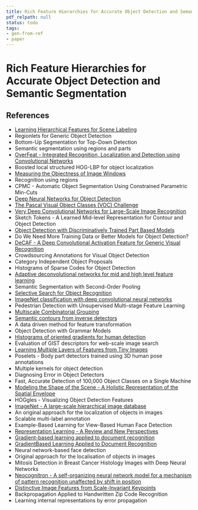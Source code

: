 ```yaml
---
title: Rich Feature Hierarchies for Accurate Object Detection and Semantic Segmentation
pdf_relpath: null
status: todo
tags:
- gen-from-ref
- paper
---
```


# Rich Feature Hierarchies for Accurate Object Detection and Semantic Segmentation

## References

- [Learning Hierarchical Features for Scene Labeling](./learning-hierarchical-features-for-scene-labeling.md)
- Regionlets for Generic Object Detection
- Bottom-Up Segmentation for Top-Down Detection
- Semantic segmentation using regions and parts
- [OverFeat - Integrated Recognition, Localization and Detection using Convolutional Networks](./overfeat-integrated-recognition-localization-and-detection-using-convolutional-networks.md)
- Boosted local structured HOG-LBP for object localization
- [Measuring the Objectness of Image Windows](./measuring-the-objectness-of-image-windows.md)
- Recognition using regions
- CPMC - Automatic Object Segmentation Using Constrained Parametric Min-Cuts
- [Deep Neural Networks for Object Detection](./deep-neural-networks-for-object-detection.md)
- [The Pascal Visual Object Classes (VOC) Challenge](./the-pascal-visual-object-classes-voc-challenge.md)
- [Very Deep Convolutional Networks for Large-Scale Image Recognition](./very-deep-convolutional-networks-for-large-scale-image-recognition.md)
- Sketch Tokens - A Learned Mid-level Representation for Contour and Object Detection
- [Object Detection with Discriminatively Trained Part Based Models](./object-detection-with-discriminatively-trained-part-based-models.md)
- Do We Need More Training Data or Better Models for Object Detection?
- [DeCAF - A Deep Convolutional Activation Feature for Generic Visual Recognition](./decaf-a-deep-convolutional-activation-feature-for-generic-visual-recognition.md)
- Crowdsourcing Annotations for Visual Object Detection
- Category Independent Object Proposals
- Histograms of Sparse Codes for Object Detection
- [Adaptive deconvolutional networks for mid and high level feature learning](./adaptive-deconvolutional-networks-for-mid-and-high-level-feature-learning.md)
- Semantic Segmentation with Second-Order Pooling
- [Selective Search for Object Recognition](./selective-search-for-object-recognition.md)
- [ImageNet classification with deep convolutional neural networks](./imagenet-classification-with-deep-convolutional-neural-networks.md)
- Pedestrian Detection with Unsupervised Multi-stage Feature Learning
- [Multiscale Combinatorial Grouping](./multiscale-combinatorial-grouping.md)
- [Semantic contours from inverse detectors](./semantic-contours-from-inverse-detectors.md)
- A data driven method for feature transformation
- Object Detection with Grammar Models
- [Histograms of oriented gradients for human detection](./histograms-of-oriented-gradients-for-human-detection.md)
- Evaluation of GIST descriptors for web-scale image search
- [Learning Multiple Layers of Features from Tiny Images](./learning-multiple-layers-of-features-from-tiny-images.md)
- Poselets - Body part detectors trained using 3D human pose annotations
- Multiple kernels for object detection
- Diagnosing Error in Object Detectors
- Fast, Accurate Detection of 100,000 Object Classes on a Single Machine
- [Modeling the Shape of the Scene - A Holistic Representation of the Spatial Envelope](./modeling-the-shape-of-the-scene-a-holistic-representation-of-the-spatial-envelope.md)
- HOGgles - Visualizing Object Detection Features
- [ImageNet - A large-scale hierarchical image database](./imagenet-a-large-scale-hierarchical-image-database.md)
- An original approach for the localization of objects in images
- Scalable multi-label annotation
- Example-Based Learning for View-Based Human Face Detection
- [Representation Learning - A Review and New Perspectives](./representation-learning-a-review-and-new-perspectives.md)
- [Gradient-based learning applied to document recognition](./gradient-based-learning-applied-to-document-recognition.md)
- [GradientBased Learning Applied to Document Recognition](./gradientbased-learning-applied-to-document-recognition.md)
- Neural network-based face detection
- Original approach for the localisation of objects in images
- Mitosis Detection in Breast Cancer Histology Images with Deep Neural Networks
- [Neocognitron - A self-organizing neural network model for a mechanism of pattern recognition unaffected by shift in position](./neocognitron-a-self-organizing-neural-network-model-for-a-mechanism-of-pattern-recognition-unaffected-by-shift-in-position.md)
- [Distinctive Image Features from Scale-Invariant Keypoints](./distinctive-image-features-from-scale-invariant-keypoints.md)
- Backpropagation Applied to Handwritten Zip Code Recognition
- Learning internal representations by error propagation

